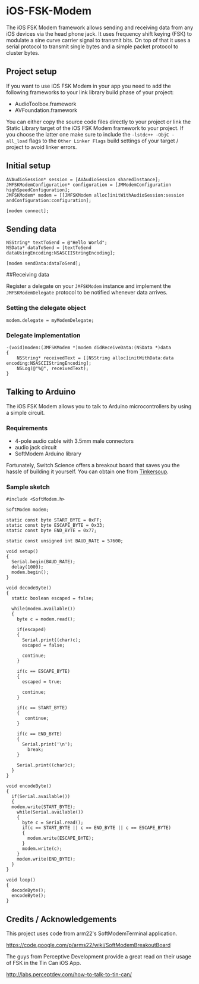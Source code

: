 iOS-FSK-Modem
=============

The iOS FSK Modem framework allows sending and receiving data from any iOS devices via the head phone jack. It uses frequency shift keying (FSK) to modulate a sine curve carrier signal to transmit bits. On top of that it uses a serial protocol to transmit single bytes and a simple packet protocol to cluster bytes. 

## Project setup

If you want to use iOS FSK Modem in your app you need to add the following frameworks to your link library build phase of your project:

* AudioToolbox.framework
* AVFoundation.framework

You can either copy the source code files directly to your project or link the Static Library target of the iOS FSK Modem framework to your project. If you choose the latter one make sure to include the `-lstdc++ -ObjC -all_load` flags to the `Other Linker Flags` build settings of your target / project to avoid linker errors.

## Initial setup

```objc
AVAudioSession* session = [AVAudioSession sharedInstance];
JMFSKModemConfiguration* configuration = [JMModemConfiguration highSpeedConfiguration];
JMFSKModem* modem = [[JMFSKModem alloc]initWithAudioSession:session andConfiguration:configuration];

[modem connect];
```

## Sending data

```objc
NSString* textToSend = @"Hello World";
NSData* dataToSend = [textToSend dataUsingEncoding:NSASCIIStringEncoding];

[modem sendData:dataToSend];
```

##Receiving data

Register a delegate on your `JMFSKModem` instance and implement the `JMFSKModemDelegate` protocol to be notified whenever data arrives.

### Setting the delegate object

```objc
modem.delegate = myModemDelegate;
```

### Delegate implementation

```objc
-(void)modem:(JMFSKModem *)modem didReceiveData:(NSData *)data
{
	NSString* receivedText = [[NSString alloc]initWithData:data encoding:NSASCIIStringEncoding];
	NSLog(@"%@", receivedText);
}
```
## Talking to Arduino

The iOS FSK Modem allows you to talk to Arduino microcontrollers by using a simple circuit. 

### Requirements

* 4-pole audio cable with 3.5mm male connectors
* audio jack circuit
* SoftModem Arduino library

Fortunately, Switch Science offers a breakout board that saves you the hassle of building it yourself. You can obtain one from [Tinkersoup](https://www.tinkersoup.de/a-569/).

### Sample sketch

```arduino
#include <SoftModem.h>

SoftModem modem;

static const byte START_BYTE = 0xFF;
static const byte ESCAPE_BYTE = 0x33;
static const byte END_BYTE = 0x77;

static const unsigned int BAUD_RATE = 57600;

void setup()
{
  Serial.begin(BAUD_RATE);
  delay(1000);
  modem.begin();
}

void decodeByte()
{
  static boolean escaped = false;
  
  while(modem.available())
  {
    byte c = modem.read();
    
    if(escaped)
    {
      Serial.print((char)c);
      escaped = false;
      
      continue;
    }
    
    if(c == ESCAPE_BYTE)
    {
      escaped = true;
      
      continue;
    }
    
    if(c == START_BYTE)
    {
       continue;
    }
    
    if(c == END_BYTE)
    {
      Serial.print('\n');
        break;
    }
    
    Serial.print((char)c);
  }
}

void encodeByte()
{
  if(Serial.available())
  {
  modem.write(START_BYTE);
    while(Serial.available())
    {
      byte c = Serial.read();
      if(c == START_BYTE || c == END_BYTE || c == ESCAPE_BYTE)
      {
        modem.write(ESCAPE_BYTE);
      }
      modem.write(c);
    }
    modem.write(END_BYTE);
  }
}

void loop()
{
  decodeByte();
  encodeByte();
}
```

## Credits / Acknowledgements

This project uses code from arm22's SoftModemTerminal application.

https://code.google.com/p/arms22/wiki/SoftModemBreakoutBoard

The guys from Perceptive Development provide a great read on their usage of FSK in the Tin Can iOS App.

http://labs.perceptdev.com/how-to-talk-to-tin-can/

